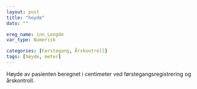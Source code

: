 ```yaml
---
layout: post
title: "hoyde"
dato: ""

ereg_name: inn_Lengde
var_type: Numerisk

categories: [Førstegang, Årskontroll]
tags: [høyde, meter]
---
```


Høyde av pasienten beregnet i centimeter ved førstegangsregistrering og årskontroll.
